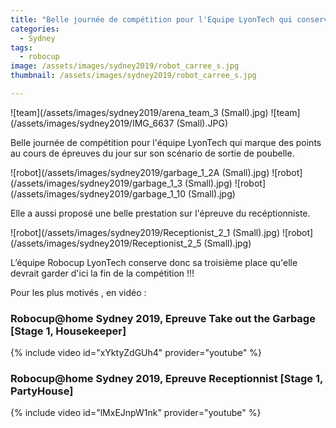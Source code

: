 ```yaml
---
title: "Belle journée de compétition pour l'Equipe LyonTech qui conserve sa place sur le podium  provisoire de la robocup@home "
categories:
  - Sydney
tags:
  - robocup
image: /assets/images/sydney2019/robot_carree_s.jpg
thumbnail: /assets/images/sydney2019/robot_carree_s.jpg

---
```

![team](/assets/images/sydney2019/arena_team_3 (Small).jpg)
![team](/assets/images/sydney2019/IMG_6637 (Small).JPG)


Belle journée de compétition pour l'équipe LyonTech qui marque des points au cours de épreuves du jour sur son scénario de sortie de poubelle.

![robot](/assets/images/sydney2019/garbage_1_2A (Small).jpg)
![robot](/assets/images/sydney2019/garbage_1_3 (Small).jpg)
![robot](/assets/images/sydney2019/garbage_1_10 (Small).jpg)




Elle a  aussi  proposé une belle prestation sur l'épreuve du recéptionniste.

![robot](/assets/images/sydney2019/Receptionist_2_1 (Small).jpg)
![robot](/assets/images/sydney2019/Receptionist_2_5 (Small).jpg)

L’équipe Robocup LyonTech conserve donc sa troisième place qu'elle devrait garder d'ici la fin de la compétition !!! 

Pour les plus motivés , en vidéo :

### Robocup@home Sydney 2019, Epreuve Take out the Garbage [Stage 1, Housekeeper] ###
{% include video id="xYktyZdGUh4" provider="youtube" %}
### Robocup@home Sydney 2019, Epreuve Receptionnist [Stage 1, PartyHouse] ###
{% include video id="lMxEJnpW1nk" provider="youtube" %}

